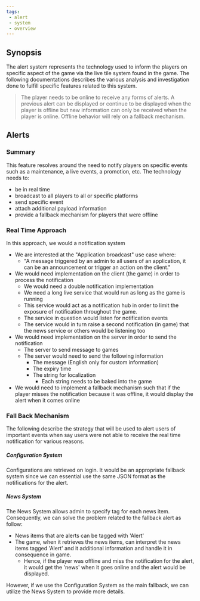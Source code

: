 ```yaml
---
tags:
 - alert
 - system
 - overview
---
```


## Synopsis

The alert system represents the technology used to inform the players on specific aspect of the game via the live tile system found in the game. The following documentations describes the various analysis and investigation done to fulfill specific features related to this system. 

> The player needs to be online to receive any forms of alerts. A previous alert can be displayed or continue to be displayed when the player is offline but new information can only be received when the player is online. Offline behavior will rely on a fallback mechanism.

 

## Alerts

### Summary

This feature resolves around the need to notify players on specific events such as a maintenance, a live events, a promotion, etc. The technology needs to:

- be in real time
- broadcast to all players to all or specific platforms
- send specific event
- attach additional payload information
- provide a fallback mechanism for players that were offline

### Real Time Approach

In this approach, we would a notification system

- We are interested at the "Application broadcast" use case where:
  - "A message triggered by an admin to all users of an application, it can be an announcement or trigger an action on the client."
- We would need implementation on the client (the game) in order to process the notification
  - We would need a double notification implementation
  - We need a long live service that would run as long as the game is running
  - This service would act as a notification hub in order to limit the exposure of notification throughout the game.
  - The service in question would listen for notification events
  - The service would in turn raise a second notification (in game) that the news service or others would be listening too
- We would need implementation on the server in order to send the notification
  - The server to send message to games
  - The server would need to send the following information
    - The message (English only for custom information)
    - The expiry time
    - The string for localization
      - Each string needs to be baked into the game
- We would need to implement a fallback mechanism such that if the player misses the notification because it was offline, it would display the alert when it comes online

### Fall Back Mechanism

The following describe the strategy that will be used to alert users of important events when say users were not able to receive the real time notification for various reasons. 

##### Configuration System

Configurations are retrieved on login. It would be an appropriate fallback system since we can essential use the same JSON format as the notifications for the alert.

##### News System

The News System allows admin to specify tag for each news item. Consequently, we can solve the problem related to the fallback alert as follow:

- News items that are alerts can be tagged with 'Alert'
- The game, when it retrieves the news items, can interpret the news items tagged 'Alert' and it additional information and handle it in consequence in game.
  - Hence, if the player was offline and miss the notification for the alert, it would get the 'news' when it goes online and the alert would be displayed.

However, if we use the Configuration System as the main fallback, we can utilize the News System to provide more details.